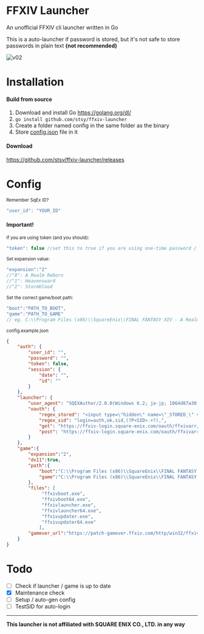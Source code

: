 # FFXIV Launcher
An unofficial FFXIV cli launcher written in Go

This is a auto-launcher if password is stored, but it's not safe to store passwords in plain text **(not recommended)**

![v02](https://user-images.githubusercontent.com/4086225/54643805-15a30380-4a98-11e9-8c57-f676b420620d.PNG)


# Installation

#### Build from source
1) Download and install Go https://golang.org/dl/
2) ```go install github.com/stsy/ffxiv-launcher```
3) Create a folder named config in the same folder as the binary
4) Store [config.json](https://raw.githubusercontent.com/stsy/ffxiv-launcher/master/config/config.example.json) file in it

#### Download
https://github.com/stsy/ffxiv-launcher/releases


# Config

<sub>Remember SqEx ID?</sub>
```javascript
"user_id": "YOUR_ID"
```
#### Important!

<sub>If you are using token (and you should):</sub>
```javascript
"token": false //set this to true if you are using one-time password / token.
```
<sub>Set expansion value:</sub>
```javascript
"expansion":"2"
//"0": A Realm Reborn
//"1": Heavensward
//"2": Stormblood
```
<sub>Set the correct game/boot path:</sub>
```javascript
"boot":"PATH_TO_BOOT",
"game":"PATH_TO_GAME"
// eg. C:\\Program Files (x86)\\SquareEnix\\FINAL FANTASY XIV - A Realm Reborn\\game\\
```
<sub>config.example.json</sub>
```json
{
    "auth": {
        "user_id": "",
        "password": "",
        "token": false,
        "session": {
            "date": "",
            "id": ""
        }
    },
    "launcher": {
        "user_agent": "SQEXAuthor/2.0.0(Windows 6.2; ja-jp; 1064d87a30)",
        "oauth": {
            "regex_stored": "<input type=\"hidden\" name=\"_STORED_\" value=\"(?P<_STORED_>.*)\"",
            "regex_sid": "login=auth,ok,sid,(?P<SID>.+?),",
            "get": "https://ffxiv-login.square-enix.com/oauth/ffxivarr/login/top",
            "post": "https://ffxiv-login.square-enix.com/oauth/ffxivarr/login/login.send"
        }
    },
    "game":{
        "expansion":"2",
        "dx11":true,
        "path":{
            "boot":"C:\\Program Files (x86)\\SquareEnix\\FINAL FANTASY XIV - A Realm Reborn\\boot\\",
            "game":"C:\\Program Files (x86)\\SquareEnix\\FINAL FANTASY XIV - A Realm Reborn\\game\\"
        },
        "files": [
             "ffxivboot.exe",
             "ffxivboot64.exe",
             "ffxivlauncher.exe",
             "ffxivlauncher64.exe",
             "ffxivupdater.exe",
             "ffxivupdater64.exe"
		    ],
        "gamever_url":"https://patch-gamever.ffxiv.com/http/win32/ffxivneo_release_game/%s/%s"
    }
}
```

# Todo
- [ ] Check if launcher / game is up to date
- [x] Maintenance check
- [ ] Setup / auto-gen config
- [ ] TestSID for auto-login

---
**This launcher is not affiliated with SQUARE ENIX CO., LTD. in any way**
